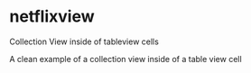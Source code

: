 # netflixview
Collection View inside of tableview cells

A clean example of a collection view inside of a table view cell
